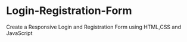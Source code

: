 # Login-Registration-Form
Create a Responsive Login and Registration Form using HTML,CSS and JavaScript

